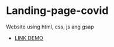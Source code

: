 # Landing-page-covid

Website using html, css, js ang gsap

- [LINK DEMO](https://landing-page-covid.vercel.app/)
